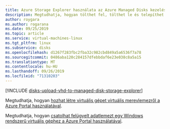 ```yaml
---
title: Azure Storage Explorer használata az Azure Managed Disks kezeléséhez
description: Megtudhatja, hogyan tölthet fel, tölthet le és telepíthet át Azure-beli felügyelt lemezeket a régiók között, és hogyan hozhat létre egy felügyelt lemezről készült pillanatképet a Azure Storage Explorer használatával.
author: roygara
ms.author: rogarana
ms.date: 09/25/2019
ms.topic: article
ms.service: virtual-machines-linux
ms.tgt_pltfrm: linux
ms.subservice: disks
ms.openlocfilehash: d1267f283fbc2fba32c982cbd849a5a6536f7a78
ms.sourcegitcommit: 0486aba120c284157dfebbdaf6e23e038c8a5a15
ms.translationtype: MT
ms.contentlocale: hu-HU
ms.lasthandoff: 09/26/2019
ms.locfileid: "71310203"
---
```

[!INCLUDE [disks-upload-vhd-to-managed-disk-storage-explorer](../../../includes/disks-upload-vhd-to-managed-disk-storage-explorer.md)]

Megtudhatja, hogyan [hozhat létre virtuális gépet virtuális merevlemezről a Azure Portal használatával](../windows/create-vm-specialized-portal.md).

Megtudhatja, hogyan [csatolhat felügyelt adatlemezt egy Windows rendszerű virtuális géphez a Azure Portal használatával](../windows/attach-managed-disk-portal.md).